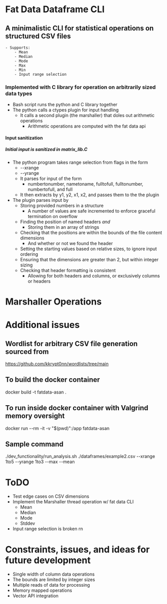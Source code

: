 # Fat Data Dataframe CLI
## A minimalistic CLI for statistical operations on structured CSV files
    - Supports:
        - Mean
        - Median
        - Mode
        - Max
        - Min
        - Input range selection

### Implemented with C library for operation on arbitrarily sized data types
- Bash script runs the python and C library together
- The python calls a ctypes plugin for input handling
    - It calls a second plugin (the marshaller) that doles out arithmetic operations
        - Arithmetic operations are computed with the fat data api

#### Input sanitization

##### Initial input is sanitized in matrix_lib.C
<!-- ###### How are we sanitizing input? -->
- The python program takes range selection from flags in the form
    - --xrange
    - --yrange
    - It parses for input of the form
        - numbertonumber, nametoname, fulltofull, fulltonumber, numbertofull, and full
    - It then extracts by y1, y2, x1, x2, and passes them to the the plugin
- The plugin parses input by 
    - Storing provided numbers in a structure
        - A number of values are safe incremented to enforce graceful termination on overflow
    - Finding the position of named headers *and*
        - Storing them in an array of strings
    - Checking that the positions are within the bounds of the file content dimensions
        - And whether or not we found the header
    - Setting the starting values based on relative sizes, to ignore input ordering
    - Ensuring that the dimensions are greater than 2, but within integer sizing
    - Checking that header formatting is consistent
        - Allowing for both headers and columns, or exclusively columns or headers

# Marshaller Operations

# Additional issues
## Wordlist for arbitrary CSV file generation sourced from 
https://github.com/kkrypt0nn/wordlists/tree/main 

## To build the docker container
docker build -t fatdata-asan .

## To run inside docker container with Valgrind memory oversight
docker run --rm -it -v "$(pwd)":/app fatdata-asan

## Sample command
./dev_functionality/run_analysis.sh ./dataframes/example2.csv --xrange 1to5 --yrange 1to3 --max --mean

# ToDO
- Test edge cases on CSV dimensions
- Implement the Marshaller thread operation w/ fat data CLI
    - Mean
    - Median
    - Mode
    - Stddev
- Input range selection is broken rn

# Constraints, issues, and ideas for future development
- Single width of column data operations
- The bounds are limited by integer sizes
- Multiple reads of data for processing
- Memory mapped operations
- Vector API integration



